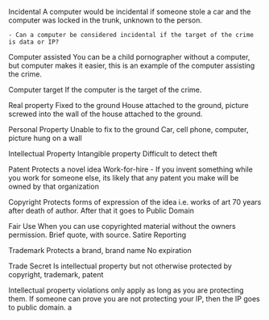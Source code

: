 Incidental
	A computer would be incidental if someone stole a car and the computer was locked in the trunk, unknown to the person.

	- Can a computer be considered incidental if the target of the crime is data or IP?

Computer assisted
	You can be a child pornographer without a computer, but computer makes it easier, this is an example of the computer assisting the crime.

Computer target
	If the computer is the target of the crime.


Real property
	Fixed to the ground
	House attached to the ground, picture screwed into the wall of the house attached to the ground.

Personal Property
	Unable to fix to the ground
	Car, cell phone, computer, picture hung on a wall

Intellectual Property
	Intangible property
	Difficult to detect theft

Patent
	Protects a novel idea
	Work-for-hire - If you invent something while you work for someone else, its likely that any patent you make will be owned by that organization

Copyright
	Protects forms of expression of the idea i.e. works of art
	70 years after death of author. After that it goes to Public Domain

Fair Use
	When you can use copyrighted material without the owners permission.
	Brief quote, with source.
	Satire
	Reporting

Trademark
	Protects a brand, brand name
	No expiration

Trade Secret
	Is intellectual property but not otherwise protected by copyright, trademark, patent



Intellectual property violations only apply as long as you are protecting them.
If someone can prove you are not protecting your IP, then the IP goes to public domain.
a